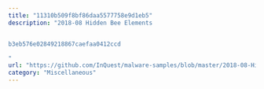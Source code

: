 ```yaml
---
title: "11310b509f8bf86daa5577758e9d1eb5"
description: "2018-08 Hidden Bee Elements


b3eb576e02849218867caefaa0412ccd

"
url: "https://github.com/InQuest/malware-samples/blob/master/2018-08-Hidden-Bee-Elements/11310b509f8bf86daa5577758e9d1eb5"
category: "Miscellaneous"
---
```

